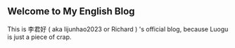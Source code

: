 ## Welcome to My English Blog
This is 李君好 ( aka lijunhao2023 or Richard ) 's official blog, because Luogu is just a piece of crap.
